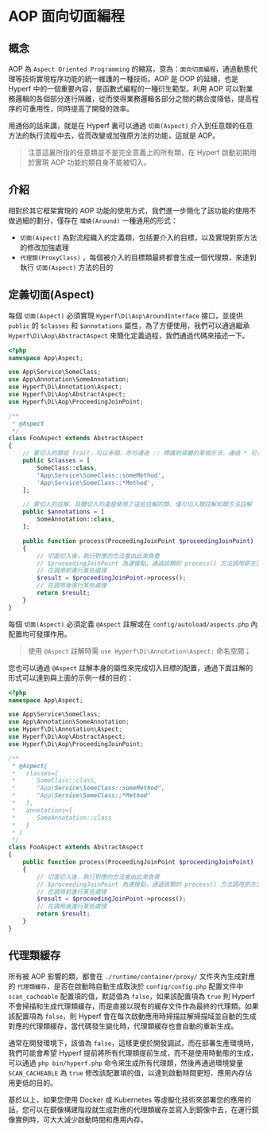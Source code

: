 # AOP 面向切面編程

## 概念

AOP 為 `Aspect Oriented Programming` 的縮寫，意為：`面向切面編程`，通過動態代理等技術實現程序功能的統一維護的一種技術。AOP 是 OOP 的延續，也是 Hyperf 中的一個重要內容，是函數式編程的一種衍生範型。利用 AOP 可以對業務邏輯的各個部分進行隔離，從而使得業務邏輯各部分之間的耦合度降低，提高程序的可重用性，同時提高了開發的效率。

用通俗的話來講，就是在 Hyperf 裏可以通過 `切面(Aspect)` 介入到任意類的任意方法的執行流程中去，從而改變或加強原方法的功能，這就是 AOP。

> 注意這裏所指的任意類並不是完全意義上的所有類，在 Hyperf 啟動初期用於實現 AOP 功能的類自身不能被切入。

## 介紹

相對於其它框架實現的 AOP 功能的使用方式，我們進一步簡化了該功能的使用不做過細的劃分，僅存在 `環繞(Around)` 一種通用的形式：

- `切面(Aspect)` 為對流程織入的定義類，包括要介入的目標，以及實現對原方法的修改加強處理
- `代理類(ProxyClass)` ，每個被介入的目標類最終都會生成一個代理類，來達到執行 `切面(Aspect)` 方法的目的

## 定義切面(Aspect)

每個 `切面(Aspect)` 必須實現 `Hyperf\Di\Aop\AroundInterface` 接口，並提供 `public` 的 `$classes` 和 `$annotations` 屬性，為了方便使用，我們可以通過繼承 `Hyperf\Di\Aop\AbstractAspect` 來簡化定義過程，我們通過代碼來描述一下。

```php
<?php
namespace App\Aspect;

use App\Service\SomeClass;
use App\Annotation\SomeAnnotation;
use Hyperf\Di\Annotation\Aspect;
use Hyperf\Di\Aop\AbstractAspect;
use Hyperf\Di\Aop\ProceedingJoinPoint;

/**
 * @Aspect
 */
class FooAspect extends AbstractAspect
{
    // 要切入的類或 Trait，可以多個，亦可通過 :: 標識到具體的某個方法，通過 * 可以模糊匹配
    public $classes = [
        SomeClass::class,
        'App\Service\SomeClass::someMethod',
        'App\Service\SomeClass::*Method',
    ];

    // 要切入的註解，具體切入的還是使用了這些註解的類，僅可切入類註解和類方法註解
    public $annotations = [
        SomeAnnotation::class,
    ];

    public function process(ProceedingJoinPoint $proceedingJoinPoint)
    {
        // 切面切入後，執行對應的方法會由此來負責
        // $proceedingJoinPoint 為連接點，通過該類的 process() 方法調用原方法並獲得結果
        // 在調用前進行某些處理
        $result = $proceedingJoinPoint->process();
        // 在調用後進行某些處理
        return $result;
    }
}
```

每個 `切面(Aspect)` 必須定義 `@Aspect` 註解或在 `config/autoload/aspects.php` 內配置均可發揮作用。

> 使用 `@Aspect` 註解時需 `use Hyperf\Di\Annotation\Aspect;` 命名空間；

您也可以通過 `@Aspect` 註解本身的屬性來完成切入目標的配置，通過下面註解的形式可以達到與上面的示例一樣的目的：

```php
<?php
namespace App\Aspect;

use App\Service\SomeClass;
use App\Annotation\SomeAnnotation;
use Hyperf\Di\Annotation\Aspect;
use Hyperf\Di\Aop\AbstractAspect;
use Hyperf\Di\Aop\ProceedingJoinPoint;

/**
 * @Aspect(
 *   classes={
 *      SomeClass::class,
 *      "App\Service\SomeClass::someMethod",
 *      "App\Service\SomeClass::*Method"
 *   },
 *   annotations={
 *      SomeAnnotation::class
 *   }
 * )
 */
class FooAspect extends AbstractAspect
{
    public function process(ProceedingJoinPoint $proceedingJoinPoint)
    {
        // 切面切入後，執行對應的方法會由此來負責
        // $proceedingJoinPoint 為連接點，通過該類的 process() 方法調用原方法並獲得結果
        // 在調用前進行某些處理
        $result = $proceedingJoinPoint->process();
        // 在調用後進行某些處理
        return $result;
    }
}
```

## 代理類緩存

所有被 AOP 影響的類，都會在 `./runtime/container/proxy/` 文件夾內生成對應的 `代理類緩存`，是否在啟動時自動生成取決於 `config/config.php` 配置文件中 `scan_cacheable` 配置項的值，默認值為 `false`，如果該配置項為 `true` 則 Hyperf 不會掃描和生成代理類緩存，而是直接以現有的緩存文件作為最終的代理類。如果該配置項為 `false`，則 Hyperf 會在每次啟動應用時掃描註解掃描域並自動的生成對應的代理類緩存，當代碼發生變化時，代理類緩存也會自動的重新生成。

通常在開發環境下，該值為 `false`，這樣更便於開發調試，而在部署生產環境時，我們可能會希望 Hyperf 提前將所有代理類提前生成，而不是使用時動態的生成，可以通過 `php bin/hyperf.php` 命令來生成所有代理類，然後再通過環境變量 `SCAN_CACHEABLE` 為 `true` 修改該配置項的值，以達到啟動時間更短、應用內存佔用更低的目的。

基於以上，如果您使用 Docker 或 Kubernetes 等虛擬化技術來部署您的應用的話，您可以在鏡像構建階段就生成對應的代理類緩存並寫入到鏡像中去，在運行鏡像實例時，可大大減少啟動時間和應用內存。
